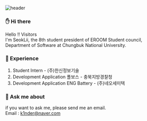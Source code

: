 ![header](https://capsule-render.vercel.app/api?type=soft&color=BDECB6&height=100&section=header&text=%20SEOKLII&fontSize=90)
### ✋ Hi there 
Hello !! Visitors <br/>
I'm SeokLii, the 8th student president of EROOM Student council, Department of Software at Chungbuk National University.

### 💎 Experience
1. Student Intern - (주)한신정보기술 
2. Development Application 폴보스 - 충북지방경찰청 
3. Development Application ENG Battery - (주)네오세미텍

### 💬 Ask me about
if you want to ask me, please send me an email. <br/>
Email : k1nder@naver.com


<!--
**SeokLii/SeokLii** is a ✨ _special_ ✨ repository because its `README.md` (this file) appears on your GitHub profile.

Here are some ideas to get you started:

- 🔭 I’m currently working on ...
- 🌱 I’m currently learning ...
- 👯 I’m looking to collaborate on ...
- 🤔 I’m looking for help with ...
- 💬 Ask me about ...
- 📫 How to reach me: ...
- 😄 Pronouns: ...
- ⚡ Fun fact: ...
-->
